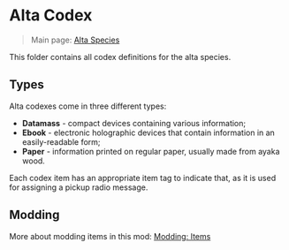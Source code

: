 # Alta Codex

> Main page: [Alta Species](https://github.com/Ceterai/Enternia/wiki/Alta)

This folder contains all codex definitions for the alta species.

## Types

Alta codexes come in three different types:

- **Datamass** - compact devices containing various information;
- **Ebook** - electronic holographic devices that contain information in an easily-readable form;
- **Paper** - information printed on regular paper, usually made from ayaka wood.

Each codex item has an appropriate item tag to indicate that, as it is used for assigning a pickup radio message.

## Modding

More about modding items in this mod: [Modding: Items](https://github.com/Ceterai/Enternia/wiki/Modding-Items)
